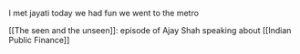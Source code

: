I met jayati today we had fun we went to the metro

[[The seen and the unseen]]: episode of Ajay Shah speaking about [[Indian Public Finance]]


